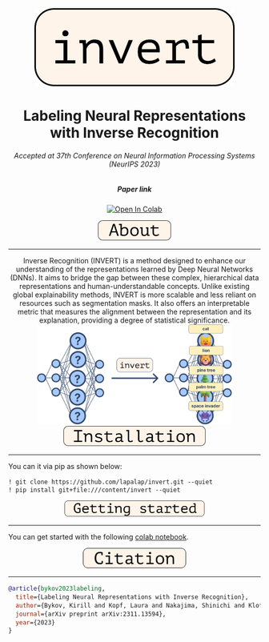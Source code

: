 <div align="center">
  <img src="./assets/images/logo.svg" width="400"/>
</div>

<div align="center"><h1>Labeling Neural Representations with Inverse Recognition</h1>
<h6>Accepted at 37th Conference on Neural Information Processing Systems (NeurIPS 2023)</h6>
<h5 href="https://arxiv.org/abs/2311.13594">Paper link</h5></div>
<div align="center">

[![Open In Colab](https://colab.research.google.com/assets/colab-badge.svg)](https://colab.research.google.com/github/lapalap/invert/blob/main/hello_invert.ipynb)
</div>

<div align="center">
<img src="./assets/images/about.svg" height="40"/>
</div>
<hr />

<div align="center">
Inverse Recognition (INVERT) is a method designed to enhance our understanding of the representations learned by Deep Neural Networks (DNNs). It aims to bridge the gap between these complex, hierarchical data representations and human-understandable concepts. Unlike existing global explainability methods, INVERT is more scalable and less reliant on resources such as segmentation masks. It also offers an interpretable metric that measures the alignment between the representation and its explanation, providing a degree of statistical significance.
</div>

<div align="center">
<img src="./assets/images/invert.svg" height="200"/>
</div>

<div align="center">
<img src="./assets/images/installation.svg" height="40"/>
</div>
<hr />

You can it via pip as shown below:
```
! git clone https://github.com/lapalap/invert.git --quiet
! pip install git+file:///content/invert --quiet
```

<div align="center">
<img src="./assets/images/gettingstarted.svg" height="32"/>
</div>
<hr />

You can get started with the following [colab notebook](https://colab.research.google.com/github/lapalap/invert/blob/main/hello_invert.ipynb).

<div align="center">
<img src="./assets/images/citation.svg" height="40"/>
</div>
<hr />

```bibtex
@article{bykov2023labeling,
  title={Labeling Neural Representations with Inverse Recognition},
  author={Bykov, Kirill and Kopf, Laura and Nakajima, Shinichi and Kloft, Marius and H{\"o}hne, Marina M-C},
  journal={arXiv preprint arXiv:2311.13594},
  year={2023}
}
```
